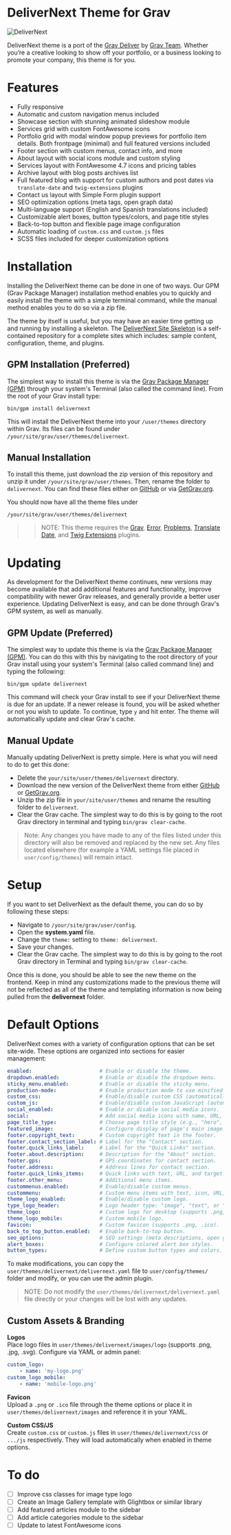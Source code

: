 # DeliverNext Theme for Grav

![DeliverNext](assets/readme_1.png)

DeliverNext theme is a port of the [Grav Deliver](https://github.com/getgrav/grav-theme-deliver) by [Grav Team](https://getgrav.org). Whether you’re a creative looking to show off your portfolio, or a business looking to promote your company, this theme is for you.

# Features

* Fully responsive
* Automatic and custom navigation menus included
* Showcase section with stunning animated slideshow module
* Services grid with custom FontAwesome icons
* Portfolio grid with modal window popup previews for portfolio item details. Both frontpage (minimal) and full featured versions included
* Footer section with custom menus, contact info, and more
* About layout with social icons module and custom styling
* Services layout with FontAwesome 4.7 icons and pricing tables
* Archive layout with blog posts archives list
* Full featured blog with support for custom authors and post dates via `translate-date` and `twig-extensions` plugins
* Contact us layout with Simple Form plugin support
* SEO optimization options (meta tags, open graph data)
* Multi-language support (English and Spanish translations included)
* Customizable alert boxes, button types/colors, and page title styles
* Back-to-top button and flexible page image configuration
* Automatic loading of `custom.css` and `custom.js` files
* SCSS files included for deeper customization options

# Installation

Installing the DeliverNext theme can be done in one of two ways. Our GPM (Grav Package Manager) installation method enables you to quickly and easily install the theme with a simple terminal command, while the manual method enables you to do so via a zip file.

The theme by itself is useful, but you may have an easier time getting up and running by installing a skeleton. The [DeliverNext Site Skeleton](https://github.com/pmoreno-rodriguez/grav-skeleton-delivernext-site) is a self-contained repository for a complete sites which includes: sample content, configuration, theme, and plugins.

## GPM Installation (Preferred)

The simplest way to install this theme is via the [Grav Package Manager (GPM)](http://learn.getgrav.org/advanced/grav-gpm) through your system's Terminal (also called the command line).  From the root of your Grav install type:

    bin/gpm install delivernext

This will install the DeliverNext theme into your `/user/themes` directory within Grav. Its files can be found under `/your/site/grav/user/themes/delivernext`.

## Manual Installation

To install this theme, just download the zip version of this repository and unzip it under `/your/site/grav/user/themes`. Then, rename the folder to `delivernext`. You can find these files either on [GitHub](https://github.com/pmoreno-rodriguez/grav-theme-delivernext) or via [GetGrav.org](http://getgrav.org/downloads/themes).

You should now have all the theme files under

    /your/site/grav/user/themes/delivernext

>> NOTE: This theme requires the [Grav](http://github.com/getgrav/grav), [Error](https://github.com/getgrav/grav-theme-error), [Problems](https://github.com/getgrav/grav-plugin-problems), [Translate Date](https://github.com/getgrav/grav-plugin-translate-date), and [Twig Extensions](https://github.com/getgrav/grav-plugin-twig-extensions) plugins.

# Updating

As development for the DeliverNext theme continues, new versions may become available that add additional features and functionality, improve compatibility with newer Grav releases, and generally provide a better user experience. Updating DeliverNext is easy, and can be done through Grav's GPM system, as well as manually.

## GPM Update (Preferred)

The simplest way to update this theme is via the [Grav Package Manager (GPM)](http://learn.getgrav.org/advanced/grav-gpm). You can do this with this by navigating to the root directory of your Grav install using your system's Terminal (also called command line) and typing the following:

    bin/gpm update delivernext

This command will check your Grav install to see if your DeliverNext theme is due for an update. If a newer release is found, you will be asked whether or not you wish to update. To continue, type `y` and hit enter. The theme will automatically update and clear Grav's cache.

## Manual Update

Manually updating DeliverNext is pretty simple. Here is what you will need to do to get this done:

* Delete the `your/site/user/themes/delivernext` directory.
* Download the new version of the DeliverNext theme from either [GitHub](https://github.com/pmoreno-rodriguez/grav-theme-delivernext) or [GetGrav.org](http://getgrav.org/downloads/themes).
* Unzip the zip file in `your/site/user/themes` and rename the resulting folder to `delivernext`.
* Clear the Grav cache. The simplest way to do this is by going to the root Grav directory in terminal and typing `bin/grav clear-cache`.

> Note: Any changes you have made to any of the files listed under this directory will also be removed and replaced by the new set. Any files located elsewhere (for example a YAML settings file placed in `user/config/themes`) will remain intact.

# Setup

If you want to set DeliverNext as the default theme, you can do so by following these steps:

* Navigate to `/your/site/grav/user/config`.
* Open the **system.yaml** file.
* Change the `theme:` setting to `theme: delivernext`.
* Save your changes.
* Clear the Grav cache. The simplest way to do this is by going to the root Grav directory in Terminal and typing `bin/grav clear-cache`.

Once this is done, you should be able to see the new theme on the frontend. Keep in mind any customizations made to the previous theme will not be reflected as all of the theme and templating information is now being pulled from the **delivernext** folder.

# Default Options

DeliverNext comes with a variety of configuration options that can be set site-wide. These options are organized into sections for easier management:

```yaml
enabled:                      # Enable or disable the theme.
dropdown.enabled:             # Enable or disable the dropdown menu.
sticky_menu.enabled:          # Enable or disable the sticky menu.
production-mode:              # Enable production mode to use minified CSS.
custom_css:                   # Enable/disable custom CSS (automatically loads `custom.css` if present).
custom_js:                    # Enable/disable custom JavaScript (automatically loads `custom.js` if present).
social_enabled:               # Enable or disable social media icons.
social:                       # Add social media icons with name, URL, target, and icon options.
page_title_type:              # Choose page title style (e.g., "hero", "minimal").
featured_image:               # Configure display of page's main image.
footer.copyright_text:        # Custom copyright text in the footer.
footer.contact_section_label: # Label for the "Contact" section.
footer.quick_links_label:     # Label for the "Quick Links" section.
footer.about.description:     # Description for the "About" section.
footer.gps:                   # GPS coordinates for contact section.
footer.address:               # Address lines for contact section.
footer.quick_links_items:     # Quick links with text, URL, and target.
footer.other_menu:            # Additional menu items.
custommenus.enabled:          # Enable/disable custom menus.
custommenu:                   # Custom menu items with text, icon, URL, and target.
theme_logo_enabled:           # Enable/disable custom logo.
type_logo_header:             # Logo header type: "image", "text", or "both".
theme_logo:                   # Custom logo for desktop (supports .png, .jpg, .svg).
theme_logo_mobile:            # Custom mobile logo.
favicon:                      # Custom favicon (supports .png, .ico).
back_to_top_button.enabled:   # Enable back-to-top button.
seo_options:                  # SEO settings (meta descriptions, open graph data).
alert_boxes:                  # Configure colored alert box styles.
button_types:                 # Define custom button types and colors.
```
To make modifications, you can copy the `user/themes/delivernext/delivernext.yaml` file to `user/config/themes/` folder and modify, or you can use the admin plugin.

> NOTE: Do not modify the `user/themes/delivernext/delivernext.yaml` file directly or your changes will be lost with any updates.

## Custom Assets & Branding

**Logos**  
Place logo files in `user/themes/delivernext/images/logo` (supports .png, .jpg, .svg). Configure via YAML or admin panel:

```yaml
custom_logo:
    - name: 'my-logo.png'
custom_logo_mobile:
    - name: 'mobile-logo.png'    
```

**Favicon**  
Upload a `.png` or `.ico` file through the theme options or place it in `user/themes/delivernext/images` and reference it in your YAML.

**Custom CSS/JS**  
Create `custom.css` or `custom.js` files in `user/themes/delivernext/css` or `.../js` respectively. They will load automatically when enabled in theme options.

# To do

- [ ] Improve css classes for image type logo
- [ ] Create an Image Gallery template with Glightbox or similar library
- [ ] Add featured articles module to the sidebar
- [ ] Add article categories module to the sidebar
- [ ] Update to latest FontAwesome icons